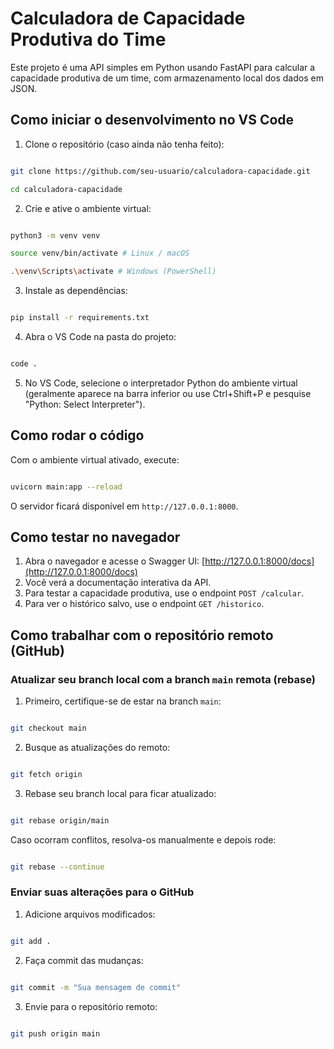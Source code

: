 
# Calculadora de Capacidade Produtiva do Time

Este projeto é uma API simples em Python usando FastAPI para calcular a capacidade produtiva de um time, com armazenamento local dos dados em JSON.  

## Como iniciar o desenvolvimento no VS Code
1. Clone o repositório (caso ainda não tenha feito):
```bash

git clone https://github.com/seu-usuario/calculadora-capacidade.git

cd calculadora-capacidade

````

2. Crie e ative o ambiente virtual:
```bash

python3 -m venv venv

source venv/bin/activate # Linux / macOS

.\venv\Scripts\activate # Windows (PowerShell)

```

3. Instale as dependências:
```bash

pip install -r requirements.txt

```

4. Abra o VS Code na pasta do projeto:
```bash

code .

```

5. No VS Code, selecione o interpretador Python do ambiente virtual (geralmente aparece na barra inferior ou use Ctrl+Shift+P e pesquise "Python: Select Interpreter").

## Como rodar o código
Com o ambiente virtual ativado, execute:
```bash

uvicorn main:app --reload

```
O servidor ficará disponível em `http://127.0.0.1:8000`.

## Como testar no navegador
1. Abra o navegador e acesse o Swagger UI:
[http://127.0.0.1:8000/docs](http://127.0.0.1:8000/docs)
2. Você verá a documentação interativa da API.
3. Para testar a capacidade produtiva, use o endpoint `POST /calcular`.
4. Para ver o histórico salvo, use o endpoint `GET /historico`.

## Como trabalhar com o repositório remoto (GitHub)

### Atualizar seu branch local com a branch `main` remota (rebase)
1. Primeiro, certifique-se de estar na branch `main`:
```bash

git checkout main

```
2. Busque as atualizações do remoto:
```bash

git fetch origin

```
3. Rebase seu branch local para ficar atualizado:
```bash

git rebase origin/main

```
Caso ocorram conflitos, resolva-os manualmente e depois rode:
```bash

git rebase --continue

```

### Enviar suas alterações para o GitHub
1. Adicione arquivos modificados:
```bash

git add .

```
2. Faça commit das mudanças:
```bash

git commit -m "Sua mensagem de commit"

```
3. Envie para o repositório remoto:
```bash

git push origin main

```